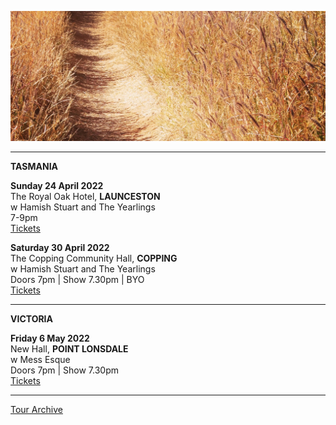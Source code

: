 ![](data/image/news/tourbanner2.jpg)

* * * * *

**TASMANIA**

**Sunday 24 April 2022**\
The Royal Oak Hotel, **LAUNCESTON**\
w Hamish Stuart and The Yearlings\
7-9pm\
[Tickets](https://royaloakhotel.iwannaticket.com.au/event/lucie-thorne-hamish-stuart-the-yearlings-MjYyODk)

**Saturday 30 April 2022**\
The Copping Community Hall, **COPPING**\
w Hamish Stuart and The Yearlings\
Doors 7pm | Show 7.30pm | BYO\
[Tickets](http://www.trybooking.com/BYLGX) 

* * * * * 

**VICTORIA**

**Friday 6 May 2022**\
New Hall, **POINT LONSDALE**\
w Mess Esque\
Doors 7pm | Show 7.30pm\
[Tickets](https://www.trybooking.com/events/landing?eid=890351&) 

* * * * * 

[Tour Archive](tour/archive)

